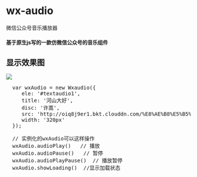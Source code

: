 # wx-audio
微信公众号音乐播放器

#### 基于原生js写的一款仿微信公众号的音乐组件

## 显示效果图
![](https://github.com/IFmiss/wx-audio/blob/master/images/audio.gif)

<pre>
  var wxAudio = new Wxaudio({
     ele: '#textaudio1',
     title: '河山大好',
     disc: '许嵩',
     src: 'http://oiq8j9er1.bkt.clouddn.com/%E8%AE%B8%E5%B5%A9%20-%20%E6%B2%B3%E5%B1%B1%E5%A4%A7%E5%A5%BD1.mp3',
     width: '320px'
  });
  
  // 实例化的wxAudio可以这样操作
  wxAudio.audioPlay()   // 播放
  wxAudio.audioPause()   // 暂停
  wxAudio.audioPlayPause()  // 播放暂停
  wxAudio.showLoading()  //显示加载状态
</pre>
